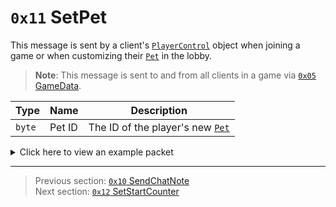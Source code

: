 # `0x11` SetPet

This message is sent by a client's [`PlayerControl`](../05_innernetobject_types/04_playercontrol.md) object when joining a game or when customizing their [`Pet`](../01_packet_structure/06_enums.md#pet) in the lobby.

> **Note**: This message is sent to and from all clients in a game via [`0x05` GameData](../02_root_message_types/05_gamedata.md).

| Type | Name | Description |
| --- | --- | --- |
| `byte` | Pet ID | The ID of the player's new [`Pet`](../01_packet_structure/06_enums.md#pet) |

<details>
    <summary>Click here to view an example packet</summary>

```
01              # Reliable packet
0041            # Nonce
210005          # Hazel message (tag of 0x05 = GameData)
    d3503f8a    # Game ID: -1975562029 (REDSUS)
    030002      # Hazel message (tag of 0x02 = RPC)
        4b      # Sender (PlayerControl) Net ID: 75
        11      # RPC Call ID: 17 (SetPet)
        02      # Pet ID: 2 (MINI_CREWMATE)
```
</details>

---

> Previous section: [`0x10` SendChatNote](16_sendchatnote.md)<br>
> Next section: [`0x12` SetStartCounter](18_setstartcounter.md)
